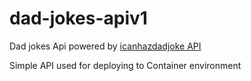 # dad-jokes-apiv1

Dad jokes Api powered by [icanhazdadjoke API](https://icanhazdadjoke.com/)

Simple API used for deploying to Container environment
